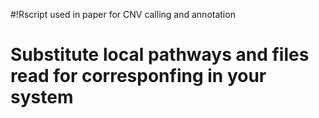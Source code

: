 #!Rscript used in paper for CNV calling and annotation
# Substitute local pathways and files read for corresponfing in your system
